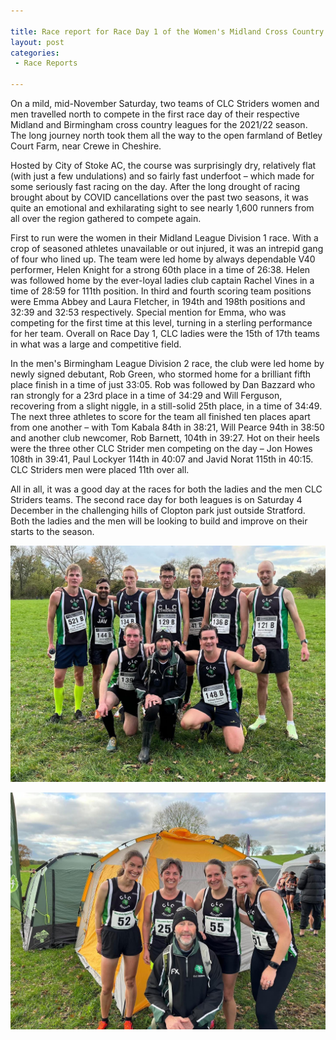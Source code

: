 ```yaml
---

title: Race report for Race Day 1 of the Women's Midland Cross Country League Division 1 and Men's Birmingham and District Division 2 fixture 
layout: post
categories:
 - Race Reports
 
---
```


On a mild, mid-November Saturday, two teams of CLC Striders women and men travelled north to compete in the first race day of their respective Midland and Birmingham cross country leagues for the 2021/22 season. The long journey north took them all the way to the open farmland of Betley Court Farm, near Crewe in Cheshire.

Hosted by City of Stoke AC, the course was surprisingly dry, relatively flat (with just a few undulations) and so fairly fast underfoot – which made for some seriously fast racing on the day. After the long drought of racing brought about by COVID cancellations over the past two seasons, it was quite an emotional and exhilarating sight to see nearly 1,600 runners from all over the region gathered to compete again.

First to run were the women in their Midland League Division 1 race. With a crop of seasoned athletes unavailable or out injured, it was an intrepid gang of four who lined up. The team were led home by always dependable V40 performer, Helen Knight for a strong 60th place in a time of 26:38. Helen was followed home by the ever-loyal ladies club captain Rachel Vines in a time of 28:59 for 111th position. In third and fourth scoring team positions were Emma Abbey and Laura Fletcher, in 194th and 198th positions and 32:39 and 32:53 respectively. Special mention for Emma, who was competing for the first time at this level, turning in a sterling performance for her team. Overall on Race Day 1, CLC ladies were the 15th of 17th teams in what was a large and competitive field.

In the men's Birmingham League Division 2 race, the club were led home by newly signed debutant, Rob Green, who stormed home for a brilliant fifth place finish in a time of just 33:05. Rob was followed by Dan Bazzard who ran strongly for a 23rd place in a time of 34:29 and Will Ferguson, recovering from a slight niggle, in a still-solid 25th place, in a time of 34:49. The next three athletes to score for the team all finished ten places apart from one another – with Tom Kabala 84th in 38:21, Will Pearce 94th in 38:50 and another club newcomer, Rob Barnett, 104th in 39:27. Hot on their heels were the three other CLC Strider men competing on the day – Jon Howes 108th in 39:41, Paul Lockyer 114th in 40:07 and Javid Norat 115th in 40:15. CLC Striders men were placed 11th over all.

All in all, it was a good day at the races for both the ladies and the men CLC Striders teams. The second race day for both leagues is on Saturday 4 December in the challenging hills of Clopton park just outside Stratford. Both the ladies and the men will be looking to build and improve on their starts to the season.

![Mens team at Midland and Birmingham XC league](/images/2021/11/2021-11-21-Mens-Midland-Birmingham-XC.jpg "Mens team at Midland and Birmingham XC league")

![Womens team at Midland and Birmingham XC league](/images/2021/11/2021-11-21-Womens-Midland-Birmingham-XC.jpg "Womens team at Midland and Birmingham XC league")

